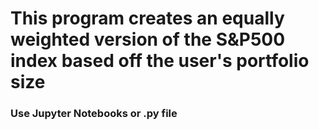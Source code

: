 # This program creates an equally weighted version of the S&P500 index based off the user's portfolio size
### Use Jupyter Notebooks or .py file